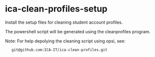 # ica-clean-profiles-setup
Install the setup files for cleaning student account profiles.

The powershell script will be generated using the cleanprofiles program.

 Note: For help depolying the cleaning script using opsi, see:
 
       git@github.com:ICA-IT/ica-clean-profiles.git
       
       
